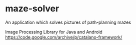 # maze-solver
An application which solves pictures of path-planning mazes

Image Processing Library for Java and Android
https://code.google.com/archive/p/catalano-framework/

